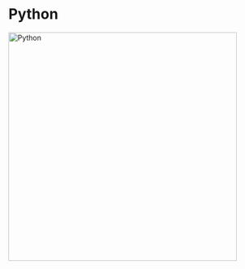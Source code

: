 # Python

<img src="https://github.com/adion81/python_lectures/blob/master/assets/python.png" alt="Python" width="450px" > 
